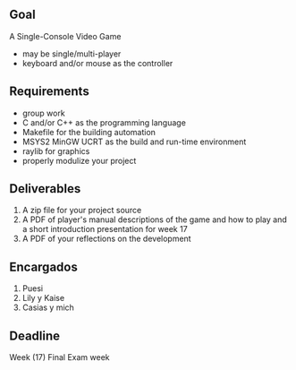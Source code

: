 ## Goal
A Single-Console Video Game

* may be single/multi-player
* keyboard and/or mouse as the controller

## Requirements
* group work
* C and/or C++ as the programming language
* Makefile for the building automation
* MSYS2 MinGW UCRT as the build and run-time environment
* raylib for graphics
* properly modulize your project

## Deliverables
1. A zip file for your project source
2. A PDF of player's manual
descriptions of the game and how to play and a short introduction presentation for week 17
3. A PDF of your reflections on the development
## Encargados
1. Puesi
2. Lily y Kaise
3. Casias y mich
## Deadline
Week (17) Final Exam week
